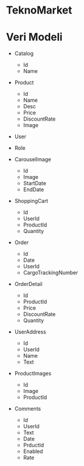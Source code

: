 # TeknoMarket
# Veri Modeli
- Catalog
  - Id
  - Name
    
- Product
  - Id
  - Name
  - Desc
  - Price
  - DiscountRate
  - Image
  
- User
- Role
- CarouselImage
  - Id
  - Image
  - StartDate
  - EndDate
 
- ShoppingCart
  - Id
  - UserId
  - ProductId
  - Quantity
    
- Order
  - Id
  - Date
  - UserId
  - CargoTrackingNumber
    
- OrderDetail
  - Id
  - ProductId
  - Price
  - DiscountRate
  - Quantity
    
- UserAddress
  - Id
  - UserId
  - Name
  - Text
    
- ProductImages
  - Id
  - Image
  - ProductId
    
- Comments
  - Id
  - UserId
  - Text
  - Date
  - PrductId
  - Enabled
  - Rate
    
